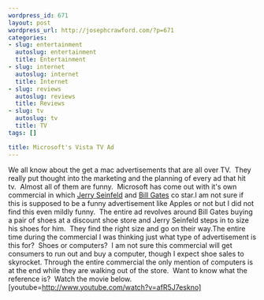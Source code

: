 ```yaml
--- 
wordpress_id: 671
layout: post
wordpress_url: http://josephcrawford.com/?p=671
categories: 
- slug: entertainment
  autoslug: entertainment
  title: Entertainment
- slug: internet
  autoslug: internet
  title: Internet
- slug: reviews
  autoslug: reviews
  title: Reviews
- slug: tv
  autoslug: tv
  title: TV
tags: []

title: Microsoft's Vista TV Ad
---
```

We all know about the get a mac advertisements that are all over TV.  They really put thought into the marketing and the planning of every ad that hit tv.  Almost all of them are funny.  Microsoft has come out with it's own commercial in which [Jerry Seinfeld](http://en.wikipedia.org/wiki/Jerry_Seinfeld) and [Bill Gates](http://en.wikipedia.org/wiki/Bill_Gates) co star.I am not sure if this is supposed to be a funny advertisement like Apples or not but I did not find this even mildly funny.  The entire ad revolves around Bill Gates buying a pair of shoes at a discount shoe store and Jerry Seinfeld steps in to size his shoes for him.  They find the right size and go on their way.<!--more-->The entire time during the commercial I was thinking just what type of advertisement is this for?  Shoes or computers?  I am not sure this commercial will get consumers to run out and buy a computer, though I expect shoe sales to skyrocket.  Through the entire commercial the only mention of computers is at the end while they are walking out of the store.  Want to know what the reference is?  Watch the movie below.[youtube=http://www.youtube.com/watch?v=afR5J7eskno]
